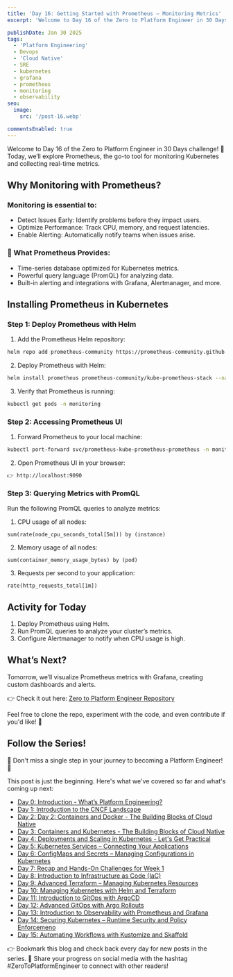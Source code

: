 ```yaml
---
title: 'Day 16: Getting Started with Prometheus – Monitoring Metrics'
excerpt: 'Welcome to Day 16 of the Zero to Platform Engineer in 30 Days challenge! 🚀 Today, we’ll explore Prometheus, the go-to tool for monitoring Kubernetes and collecting real-time metrics.'

publishDate: Jan 30 2025
tags:
  - 'Platform Engineering'
  - Devops
  - 'Cloud Native'
  - SRE
  - kubernetes
  - grafana
  - prometheus
  - monitoring
  - observability
seo:
  image:
    src: '/post-16.webp'

commentsEnabled: true
---
```


Welcome to Day 16 of the Zero to Platform Engineer in 30 Days challenge! 🚀 Today, we’ll explore Prometheus, the go-to tool for monitoring Kubernetes and collecting real-time metrics.

## Why Monitoring with Prometheus?

### Monitoring is essential to:

- Detect Issues Early: Identify problems before they impact users.
- Optimize Performance: Track CPU, memory, and request latencies.
- Enable Alerting: Automatically notify teams when issues arise.

### 🎯 What Prometheus Provides:

- Time-series database optimized for Kubernetes metrics.
- Powerful query language (PromQL) for analyzing data.
- Built-in alerting and integrations with Grafana, Alertmanager, and more.

## Installing Prometheus in Kubernetes

### Step 1: Deploy Prometheus with Helm

1. Add the Prometheus Helm repository:

```bash
helm repo add prometheus-community https://prometheus-community.github.io/helm-charts
```

2. Deploy Prometheus with Helm:

```bash
helm install prometheus prometheus-community/kube-prometheus-stack --namespace monitoring --create-namespace

```

3. Verify that Prometheus is running:

```bash
kubectl get pods -n monitoring
```

### Step 2: Accessing Prometheus UI

1. Forward Prometheus to your local machine:

```bash
kubectl port-forward svc/prometheus-kube-prometheus-prometheus -n monitoring 9090:9090
```

2. Open Prometheus UI in your browser:

```bash
👉 http://localhost:9090
```

### Step 3: Querying Metrics with PromQL

Run the following PromQL queries to analyze metrics:

1. CPU usage of all nodes:

```promql
sum(rate(node_cpu_seconds_total[5m])) by (instance)
```

2. Memory usage of all nodes:

```promql
sum(container_memory_usage_bytes) by (pod)
```

3. Requests per second to your application:

```promql
rate(http_requests_total[1m])
```

## Activity for Today

1.  Deploy Prometheus using Helm.
2.  Run PromQL queries to analyze your cluster’s metrics.
3.  Configure Alertmanager to notify when CPU usage is high.

## What’s Next?

Tomorrow, we’ll visualize Prometheus metrics with Grafana, creating custom dashboards and alerts.

👉 Check it out here: [Zero to Platform Engineer Repository](https://github.com/parraletz/zero-to-platform-engineer)

Feel free to clone the repo, experiment with the code, and even contribute if you'd like! 🚀

## Follow the Series!

🎉 Don't miss a single step in your journey to becoming a Platform Engineer! 🎉

This post is just the beginning. Here's what we've covered so far and what's coming up next:

- [Day 0: Introduction - What’s Platform Engineering?](https://parraletz.space/blog/00-0-to-platform-eng-intro/)
- [Day 1: Introduction to the CNCF Landscape](https://parraletz.space/blog/01-0-to-platform-eng-day1/)
- [Day 2: Day 2: Containers and Docker - The Building Blocks of Cloud Native](https://parraletz.space/blog/02-0-to-platform-eng-day2/)
- [Day 3: Containers and Kubernetes - The Building Blocks of Cloud Native](https://parraletz.space/blog/03-0-to-platform-eng-day3/)
- [Day 4: Deployments and Scaling in Kubernetes - Let's Get Practical](https://parraletz.space/blog/03-0-to-platform-eng-day3/)
- [Day 5: Kubernetes Services – Connecting Your Applications](https://parraletz.space/blog/05-0-to-platform-eng-day5/)
- [Day 6: ConfigMaps and Secrets – Managing Configurations in Kubernetes](https://parraletz.space/blog/06-0-to-platform-eng-day6/)
- [Day 7: Recap and Hands-On Challenges for Week 1](https://parraletz.space/blog/07-0-to-platform-eng-day7/)
- [Day 8: Introduction to Infrastructure as Code (IaC)](https://parraletz.space/blog/08-0-to-platform-eng-day8/)
- [Day 9: Advanced Terraform – Managing Kubernetes Resources](https://parraletz.space/blog/09-0-to-platform-eng-day9/)
- [Day 10: Managing Kubernetes with Helm and Terraform](https://parraletz.space/blog/10-0-to-platform-eng-day10/)
- [Day 11: Introduction to GitOps with ArgoCD](https://parraletz.space/blog/11-0-to-platform-eng-day11/)
- [Day 12: Advanced GitOps with Argo Rollouts](https://parraletz.space/blog/12-0-to-platform-eng-day12/)
- [Day 13: Introduction to Observability with Prometheus and Grafana](https://parraletz.space/blog/13-0-to-platform-eng-day13/)
- [Day 14: Securing Kubernetes – Runtime Security and Policy Enforcemeno](https://parraletz.space/blog/14-0-to-platform-eng-day14/)
- [Day 15: Automating Workflows with Kustomize and Skaffold](https://parraletz.space/blog/15-0-to-platform-eng-day15/)

👉 Bookmark this blog and check back every day for new posts in the series.
📣 Share your progress on social media with the hashtag #ZeroToPlatformEngineer to connect with other readers!
